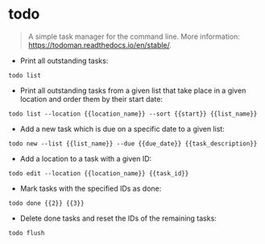 # todo

> A simple task manager for the command line.
> More information: <https://todoman.readthedocs.io/en/stable/>.

- Print all outstanding tasks:

`todo list`

- Print all outstanding tasks from a given list that take place in a given location and order them by their start date:

`todo list --location {{location_name}} --sort {{start}} {{list_name}}`

- Add a new task which is due on a specific date to a given list:

`todo new --list {{list_name}} --due {{due_date}} {{task_description}}`

- Add a location to a task with a given ID:

`todo edit --location {{location_name}} {{task_id}}`

- Mark tasks with the specified IDs as done:

`todo done {{2}} {{3}}`

- Delete done tasks and reset the IDs of the remaining tasks:

`todo flush`
